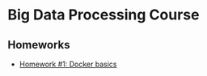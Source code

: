 # Big Data Processing Course

## Homeworks
* [Homework #1: Docker basics](https://github.com/sophmintaii/big-data-processing-course/tree/hw1-docker-basics)